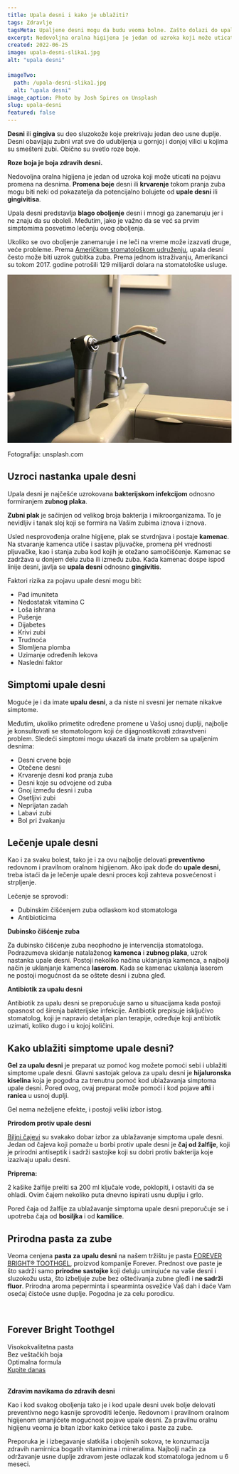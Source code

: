 ```yaml
---
title: Upala desni i kako je ublažiti?
tags: Zdravlje
tagsMeta: Upaljene desni mogu da budu veoma bolne. Zašto dolazi do upale, kako se leči i kako možemo da je sprečimo.
excerpt: Nedovoljna oralna higijena je jedan od uzroka koji može uticati na pojavu promena na desnima.
created: 2022-06-25
image: upala-desni-slika1.jpg
alt: "upala desni"

imageTwo:
  path: /upala-desni-slika1.jpg
  alt: "upala desni"
image_caption: Photo by Josh Spires on Unsplash
slug: upala-desni
featured: false
---
```


<div class="container max-width-adaptive-sm">
	<div class="text-component line-height-lg v-space-md">

**Desni** ili **gingiva** su deo sluzokože koje prekrivaju jedan deo usne duplje. Desni obavijaju zubni vrat sve do udubljenja u gornjoj i donjoj vilici u kojima su smešteni zubi. Obično su svetlo roze boje.

**Roze boja je boja zdravih desni.**

Nedovoljna oralna higijena je jedan od uzroka koji može uticati na pojavu promena na desnima. **Promena boje** desni ili **krvarenje** tokom pranja zuba mogu biti neki od pokazatelja da potencijalno bolujete od **upale desni** ili **gingivitisa**.

Upala desni predstavlja **blago oboljenje** desni i mnogi ga zanemaruju jer i ne znaju da su oboleli. Međutim, jako je važno da se već sa prvim simptomima posvetimo lečenju ovog oboljenja.

Ukoliko se ovo oboljenje zanemaruje i ne leči na vreme može izazvati druge, veće probleme. Prema [Američkom stomatološkom udruženju](https://www.healthline.com/health/gingivitis#types-of-infections), upala desni često može biti uzrok gubitka zuba. Prema jednom istraživanju, Amerikanci su tokom 2017. godine potrošili 129 milijardi dolara na stomatološke usluge.

![upala desni lečenje](./images/upala-desni-slika2.jpg)

Fotografija: unsplash.com

## Uzroci nastanka upale desni

Upala desni je najčešće uzrokovana **bakterijskom infekcijom** odnosno formiranjem **zubnog plaka**.

**Zubni plak** je sačinjen od velikog broja bakterija i mikroorganizama. To je nevidljiv i tanak sloj koji se formira na Vašim zubima iznova i iznova.

Usled nesprovođenja oralne higijene, plak se stvrdnjava i postaje **kamenac**. Na stvaranje kamenca utiče i sastav pljuvačke, promena pH vrednosti pljuvačke, kao i stanja zuba kod kojih je otežano samočišćenje. Kamenac se zadržava u donjem delu zuba ili između zuba. Kada kamenac dospe ispod linije desni, javlja se **upala desni** odnosno **gingivitis**.

Faktori rizika za pojavu upale desni mogu biti:

- Pad imuniteta
- Nedostatak vitamina C
- Loša ishrana 
- Pušenje
- Dijabetes
- Krivi zubi
- Trudnoća
- Slomljena plomba
- Uzimanje određenih lekova
- Nasledni faktor

## Simptomi upale desni

Moguće je i da imate **upalu desni**, a da niste ni svesni jer nemate nikakve simptome.

Međutim, ukoliko primetite određene promene u Vašoj usnoj duplji, najbolje je konsultovati se stomatologom koji će dijagnostikovati zdravstveni problem. Sledeći simptomi mogu ukazati da imate problem sa upaljenim desnima:

- Desni crvene boje
- Otečene desni
- Krvarenje desni kod pranja zuba 
- Desni koje su odvojene od zuba
- Gnoj između desni i zuba
- Osetljivi zubi 
- Neprijatan zadah
- Labavi zubi
- Bol pri žvakanju

## Lečenje upale desni

Kao i za svaku bolest, tako je i za ovu najbolje delovati **preventivno** redovnom i pravilnom oralnom higijenom. Ako ipak dođe do **upale desni**, treba istaći da je lečenje upale desni proces koji zahteva posvećenost i strpljenje. 

Lečenje se sprovodi:

- Dubinskim čišćenjem zuba odlaskom kod stomatologa
- Antibioticima

**Dubinsko čišćenje zuba**

Za dubinsko čišćenje zuba neophodno je intervencija stomatologa. Podrazumeva skidanje natalaženog **kamenca** i **zubnog plaka**, uzrok nastanka upale desni. Postoji nekoliko načina uklanjanja kamenca, a najbolji način je uklanjanje kamenca **laserom**. Kada se kamenac ukalanja laserom ne postoji mogućnost da se oštete desni i zubna gleđ.

**Antibiotik za upalu desni**

Antibiotik za upalu desni se preporučuje samo u situacijama kada postoji opasnost od širenja bakterijske infekcije. Antibiotik prepisuje isključivo stomatolog, koji je napravio detaljan plan terapije, određuje koji antibiotik uzimati, koliko dugo i u kojoj količini.

## Kako ublažiti simptome upale desni?

**Gel za upalu desni** je preparat uz pomoć kog možete pomoći sebi i ublažiti simptome upale desni. Glavni sastojak gelova za upalu desni je **hijaluronska kiselina** koja je pogodna za trenutnu pomoć kod ublažavanja simptoma upale desni. Pored ovog, ovaj preparat može pomoći i kod pojave **afti** i **ranica** u usnoj duplji. 

Gel nema neželjene efekte, i postoji veliki izbor istog.

**Prirodom protiv upale desni**

[Biljni čajevi](https://www.probotanic.com/informacije/izborite-se-sa-upalom-desni-na-prirodan-nacin/) su svakako dobar izbor za ublažavanje simptoma upale desni. Jedan od čajeva koji pomaže u borbi protiv upale desni je **čaj od žalfije**, koji je prirodni antiseptik i sadrži sastojke koji su dobri protiv bakterija koje izazivaju upalu desni.

**Priprema:**

2 kašike žalfije preliti sa 200 ml ključale vode, poklopiti, i ostaviti da se ohladi. Ovim čajem nekoliko puta dnevno ispirati usnu duplju i grlo. 

Pored čaja od žalfije za ublažavanje simptoma upale desni preporučuje se i upotreba čaja od **bosiljka** i od **kamilice**.

## Prirodna pasta za zube

Veoma cenjena **pasta za upalu desni** na našem tržištu je pasta [FOREVER BRIGHT® TOOTHGEL](https://flpshop.rs/licna-higijena/11668/forever-bright-toothgel/360000954255/personal.html), proizvod kompanije Forever. Prednost ove paste je što sadrži samo **prirodne sastojke** koji deluju umirujuće na vaše desni i sluzokožu usta, što izbeljuje zube bez oštećivanja zubne gleđi i **ne sadrži fluor**. Prirodna aroma peperminta i spearminta osvežiće Vaš dah i daće Vam osećaj čistoće usne duplje. Pogodna je za celu porodicu.

<br>

<div class="container text-component__block--outset padding-y-md padding-x-md radius-lg margin-top-md bg-white">
	<div class="grid gap-sm">
		<div class="col-4@md">
			<g-image class="" src="~/assets/img/toothgel.webp" alt="upala desni lečenje"></g-image>
		</div> 
		<div class="col-8@md">
			<div class="flex flex-wrap gap-sm items-center">
				<div class="">
					<h2 class="text-lg">Forever Bright Toothgel</h2>
				</div>
        <div class="grid margin-bottom-lg gap-xxs">
					<div class="flex items-center text-sm">
						<g-image style="width: auto !important;" class="margin-left-important" src="~/assets/img/check.svg"></g-image>
							Visokokvalitetna pasta
					</div>
          <div class="flex items-center text-sm">
						<g-image style="width: auto !important;" class="margin-left-important" src="~/assets/img/check.svg"></g-image>
						  Bez veštačkih boja
					</div>
          <div class="flex items-center text-sm">
						<g-image style="width: auto !important;" class="margin-left-important" src="~/assets/img/check.svg"></g-image>
							Optimalna formula
					</div>
        </div>
			</div>
			<div class="flex gap-md@sm gap-md flex-column flex-row@sm padding-top-lg justify-between@sm items-center">
				<a href="https://flpshop.rs/dodaci-ishrani/11668/forever-bright-toothgel/360000954255/personal.html" class="kupiteCTA btn btn--primary flex-grow center-between@lg justify-center btn--md">
					Kupite danas
				</a>
				<g-image style="width: auto !important;" class="" src="~/assets/img/logo-futer.png"></g-image>
			</div>
		</div>
	</div>
</div>

<br>

**Zdravim navikama do zdravih desni**


Kao i kod svakog oboljenja tako je i kod upale desni uvek bolje delovati preventivno nego kasnije sprovoditi lečenje. Redovnom i pravilnom oralnom higijenom smanjićete mogućnost pojave upale desni. Za pravilnu oralnu higijenu veoma je bitan izbor kako četkice tako i paste za zube. 

Preporuka je i izbegavanje slatkiša i obojenih sokova, te konzumacija zdravih namirnica bogatih vitaminima i mineralima. Najbolji način za održavanje usne duplje zdravom jeste odlazak kod stomatologa jednom u 6 meseci.

  </div>
</div>